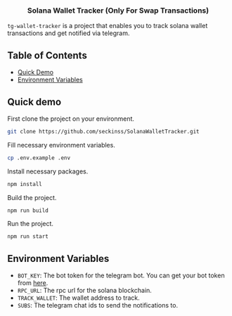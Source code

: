 <h3 align="center">
    <p>Solana Wallet Tracker (Only For Swap Transactions)</p>
</h3>

`tg-wallet-tracker` is a project that enables you to track solana wallet transactions and get notified via telegram.

## Table of Contents
- [Quick Demo](#quick-demo)
- [Environment Variables](#environment-variables)

## Quick demo

First clone the project on your environment.
```bash
git clone https://github.com/seckinss/SolanaWalletTracker.git
```
Fill necessary environment variables.
```bash
cp .env.example .env
```
Install necessary packages.
```bash
npm install
```
Build the project.
```bash
npm run build
```
Run the project.
```bash
npm run start
```

## Environment Variables

- `BOT_KEY`: The bot token for the telegram bot. You can get your bot token from [here](https://t.me/BotFather).
- `RPC_URL`: The rpc url for the solana blockchain.
- `TRACK_WALLET`: The wallet address to track.
- `SUBS`: The telegram chat ids to send the notifications to.

